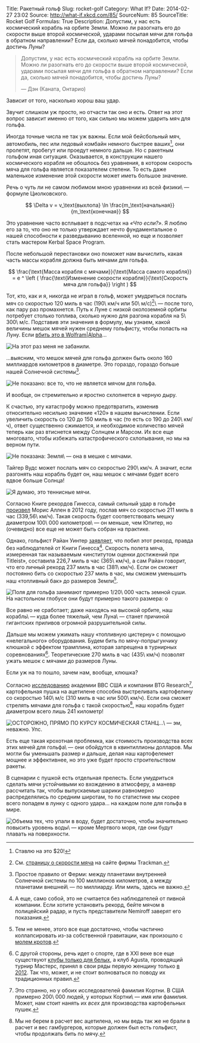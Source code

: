 Title: Ракетный гольф
Slug: rocket-golf
Category: What If?
Date: 2014-02-27 23:02
Source: http://what-if.xkcd.com/85/
SourceNum: 85
SourceTitle: Rocket Golf
Formulas: True
Description: Допустим, у нас есть космический корабль на орбите Земли. Можно ли разогнать его до скорости выше второй космической, ударами посылая мячи для гольфа в обратном направлении? Если да, сколько мячей понадобится, чтобы достичь Луны?

> Допустим, у нас есть космический корабль на орбите Земли. Можно ли разогнать его до скорости выше второй космической, ударами посылая мячи для гольфа в обратном направлении? Если да, сколько мячей понадобится, чтобы достичь Луны?
>
> — Дэн (Каната, Онтарио)

Зависит от того, насколько хорош ваш удар.

Звучит слишком уж просто, но отчасти так оно и есть. Ответ на этот вопрос зависит именно от того, как сильно мы можем ударить мяч для гольфа.

Иногда точные числа не так уж важны. Если мой бейсбольный мяч, автомобиль, пес или ледовый комбайн немного быстрее ваших[^1], они пролетят, пробегут или проедут немного дальше. Но с ракетным гольфом иная ситуация. Оказывается, в конструкции нашего космического корабля не обошлось без уравнения, в котором скорость мяча для гольфа является показателем степени. То есть даже маленькое изменение этой скорости может иметь большое значение.

[^1]: Ставлю на это \$20!

Речь о чуть ли не самом любимом мною уравнении из всей физики\ — формуле Циолковского.

$$ \Delta v = v_\text{выхлопа} \ln \frac{m_\text{начальная}}{m_\text{конечная}} $$

Это уравнение часто всплывает в подсчетах на _«Что если?»_. Я люблю его за то, что оно не только утверждает нечто фундаментальное о нашей способности к разведыванию вселенной, но еще и позволяет стать мастером Kerbal Space Program.

После небольшой перестановки оно поможет нам вычислить, какая часть массы корабля должна быть мячами для гольфа.

$$ \frac{\text{Масса корабля с мячами}}{\text{Масса самого корабля}} = e ^ \left ( \frac{\text{Изменение скорости корабля}}{\text{Скорость мяча для гольфа}} \right ) $$

Тот, кто, как и я, никогда не играл в гольф, может умудриться послать мяч со скоростью 120 миль в час (190\ км/ч или 50\ м/с)[^2]\ — после того, как пару раз промахнется. Путь к Луне с низкой околоземной орбиты потребует столько топлива, сколько нужно для разгона корабля на 5\ 300\ м/с. Подставив эти значения в формулу, мы узнаем, какой величины мешок мячей нужен среднему гольфисту, чтобы попасть на Луну. Если [вбить это в Wolfram|Alpha][1]…

[^2]: См. [страницу о скорости мяча][2] на сайте фирмы Trackman.

![](/uploads/085-rocket-golf/golf_annotated_ru.png "На этот раз меня не забанили.")

…выясним, что мешок мячей для гольфа должен быть около 160 миллиардов километров в диаметре. Это гораздо, гораздо больше нашей Солнечной системы[^3].

[^3]: Простое правило от Ферми: между планетами внутренней Солнечной системы по 100 миллионов километров, а между планетами внешней\ — по миллиарду. Или миль, здесь не важно.

![](/uploads/085-rocket-golf/golf_120_ru.png "Не показано: все то, что не является мячом для гольфа.")

И вообще, он стремительно и яростно схлопнется в черную дыру.

К счастью, эту катастрофу можно предотвратить, изменив относительно несильно значение «120» в нашем вычислении. Если увеличить скорость со 120 до 150 миль в час (то есть со 190 до 240\ км/ч), ответ существенно сжимается, и необходимое количество мячей теперь как раз втиснется между Солнцем и Марсом. Их все еще многовато, чтобы избежать катастрофического схлопывания, но мы на верном пути.

![](/uploads/085-rocket-golf/golf_150_ru.png "Не показана: Земля\ — она в мешке с мячами.")

Тайгер Вудс может послать мяч со скоростью 290\ км/ч. А значит, если разгонять наш корабль будет он, наш мешок с мячами будет всего вдвое больше Солнца!

![](/uploads/085-rocket-golf/golf_180_ru.png "Я думаю, это теннисные мячи.")

Согласно Книге рекордов Гинесса, самый сильный удар в гольфе [произвел][3] Морис Аллен в 2012 году, послав мяч со скоростью 211 миль в час (339,56\ км/ч). Такая скорость будет соответствовать мешку диаметром 100\ 000 километров\ — он меньше, чем Юпитер, но (очевидно) все еще не может быть собран на практике.

Однако, гольфист Райан Уинтер [заявляет][4], что побил этот рекорд, правда без наблюдателей от Книги Гинесса[^4]. Скорость полета мяча, измеренная так называемым «институтом оценки достижений при Titleist», составила 226,7 миль в час (365\ км/ч), а сам Райан говорит, что его личный рекорд 237 миль в час (381\ км/ч). Если он сможет постоянно бить со скоростью 237 миль в час, мы сможем уменьшить наш «топливный бак» до размеров Земли[^5].

[^4]: А еще, само собой, это не считается без наблюдателей от пивной компании. Если хотите установить рекорд, бейте мячом в полицейский радар, и пусть представители Nemiroff заверят его показания.

[^5]: Тем не менее, этого все еще достаточно, чтобы частично коллапсировать из-за собственной гравитации, как произошло с [молем кротов][5].

![](/uploads/085-rocket-golf/golf_237_ru.png "Поля для гольфа занимают примерно 1/20\ 000 часть земной суши. На настольном глобусе они будут примерно такого размера: o")

Все равно не сработает; даже находясь на высокой орбите, наш корабль\ — куда более тяжелый, чем Луна\ — станет причиной гигантских приливов огромной разрушительной силы.

Дальше мы можем ужимать нашу «топливную цистерну» с помощью «нелегального» оборудования. Будем бить по мячу-попрыгунчику клюшкой c эффектом трамплина, которая запрещена в турнирных соревнованиях[^6]. Теоретические 270 миль в час (435\ км/ч) позволят ужать мешок с мячами до размеров Луны.

[^6]: С другой стороны, речь идет о спорте, где в XXI веке все еще существуют [клубы только для белых][6], а клуб Agusta, проводящий турнир Мастерс, принял в свои ряды первую женщину только [в 2012][7]. Так что, может, и не стоит волноваться по поводу их традиционных правил.

Если уж на то пошло, зачем нам, вообще, клюшка?

Согласно [исследованию][8] академии ВВС США и компании BTG Research[^7], картофельная пушка на ацетилене способна выстреливать картофелину со скоростью 140\ м/с (310 миль в час или 500\ км/ч). Если она сможет стрелять мячами для гольфа с такой скоростью[^8], наш корабль будет диаметром всего лишь 241 километр!

[^7]: Это странно, но у обоих исследователей фамилия Кортни. В США примерно 200\ 000 людей, у которых Кортни\ — имя или фамилия. Может, нам стоит нанять их *всех* для производства картофельных пушек.

[^8]: Мы не берем в расчет вес ацетилена, но мы ведь так же не брали в расчет и вес гамбургеров, которые должен был есть гольфист, чтобы продолжать бить по мячу.

![](/uploads/085-rocket-golf/golf_310_ru.png "ОСТОРОЖНО, ПРЯМО ПО КУРСУ КОСМИЧЕСКАЯ СТАНЦ…\ — эм, неважно. Упс.")

Есть еще такая крохотная проблемка, как стоимость производства всех этих мячей для гольфа\ — они обойдутся в квинтиллионы долларов. Мы могли бы уменьшать размер и дальше, делая наш картофелемет мощнее и эффективнее, но это уже будет просто строительством ракеты.

В сценарии с пушкой есть отдельная прелесть. Если умудриться сделать мячи устойчивыми ко вхождению в атмосферу, а маневр рассчитать так, чтобы выпускаемые шарики равномерно распределялись по средним широтам, то по статистике мы скорее всего попадем в лунку с одного удара… на каждом поле для гольфа в мире.

![](/uploads/085-rocket-golf/golf_final_ru.png "Объема тех, что упали в воду, будет достаточно, чтобы значительно повысить уровень воды\ — кроме Мертвого моря, где они будут плавать на поверхности.")

[1]: http://www.wolframalpha.com/input/?i=please+calculate+2*%28%283%2F%284*pi%29%29*%28%28e%5E%285300+m%2Fs+%2F+120mph%29%29*200+kg%29+%2F+%2865%25*1.15+kg%2FL%29%29%5E%281%2F3%29+thank+you

[2]: http://blog.trackmangolf.com/ball-speed/

[3]: http://www.guinnessworldrecords.com/records-10000/fastest-golf-drive/

[4]: http://web.archive.org/web/20151021232225/http://www.ryanwinther.com/about_records.htm

[5]: /a-mole-of-moles/

[6]: http://www.washingtonpost.com/wp-dyn/content/article/2010/06/01/AR2010060103918.html

[7]: http://www.reuters.com/article/2012/08/20/us-golf-augusta-idUSBRE87J0IE20120820

[8]: http://arxiv.org/abs/1305.0966
